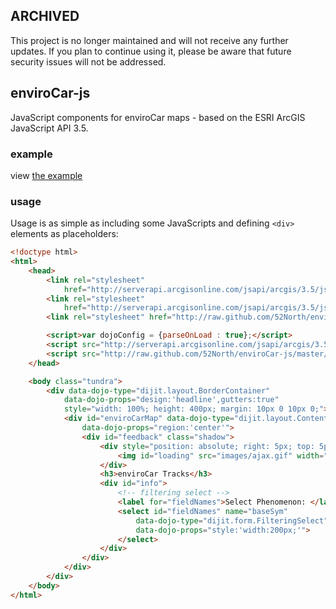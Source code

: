 ## ARCHIVED

This project is no longer maintained and will not receive any further updates. If you plan to continue using it, please be aware that future security issues will not be addressed.

## enviroCar-js

JavaScript components for enviroCar maps -  based on the ESRI ArcGIS JavaScript API 3.5.

### example

view [the example](http://52north.github.io/enviroCar-js/)

### usage
Usage is as simple as including some JavaScripts and defining `<div>` elements as placeholders:

```html
<!doctype html>
<html>
    <head>
        <link rel="stylesheet"
            href="http://serverapi.arcgisonline.com/jsapi/arcgis/3.5/js/dojo/dijit/themes/tundra/tundra.css">
        <link rel="stylesheet"
            href="http://serverapi.arcgisonline.com/jsapi/arcgis/3.5/js/esri/css/esri.css">
        <link rel="stylesheet" href="http://raw.github.com/52North/enviroCar-js/master/css/enviroCarMap.css" />

        <script>var dojoConfig = {parseOnLoad : true};</script>
        <script src="http://serverapi.arcgisonline.com/jsapi/arcgis/3.5/"></script>
        <script src="http://raw.github.com/52North/enviroCar-js/master/js/enviroCarMap.js"></script>
    </head>

    <body class="tundra">
        <div data-dojo-type="dijit.layout.BorderContainer"
            data-dojo-props="design:'headline',gutters:true"
            style="width: 100%; height: 400px; margin: 10px 0 10px 0;">
            <div id="enviroCarMap" data-dojo-type="dijit.layout.ContentPane"
                data-dojo-props="region:'center'">
                <div id="feedback" class="shadow">
                    <div style="position: absolute; right: 5px; top: 5px">
                        <img id="loading" src="images/ajax.gif" width="18" />
                    </div>
                    <h3>enviroCar Tracks</h3>
                    <div id="info">
                        <!-- filtering select -->
                        <label for="fieldNames">Select Phenomenon: </label>
                        <select id="fieldNames" name="baseSym"
                            data-dojo-type="dijit.form.FilteringSelect"
                            data-dojo-props="style:'width:200px;'">
                        </select>
                    </div>
                </div>
            </div>
        </div>
    </body>
</html>
```
